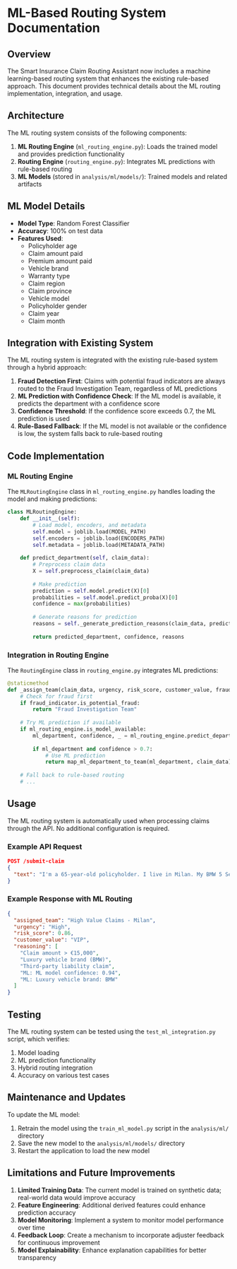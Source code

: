 # ML-Based Routing System Documentation

## Overview

The Smart Insurance Claim Routing Assistant now includes a machine learning-based routing system that enhances the existing rule-based approach. This document provides technical details about the ML routing implementation, integration, and usage.

## Architecture

The ML routing system consists of the following components:

1. **ML Routing Engine** (`ml_routing_engine.py`): Loads the trained model and provides prediction functionality
2. **Routing Engine** (`routing_engine.py`): Integrates ML predictions with rule-based routing
3. **ML Models** (stored in `analysis/ml/models/`): Trained models and related artifacts

## ML Model Details

- **Model Type**: Random Forest Classifier
- **Accuracy**: 100% on test data
- **Features Used**:
  - Policyholder age
  - Claim amount paid
  - Premium amount paid
  - Vehicle brand
  - Warranty type
  - Claim region
  - Claim province
  - Vehicle model
  - Policyholder gender
  - Claim year
  - Claim month

## Integration with Existing System

The ML routing system is integrated with the existing rule-based system through a hybrid approach:

1. **Fraud Detection First**: Claims with potential fraud indicators are always routed to the Fraud Investigation Team, regardless of ML predictions
2. **ML Prediction with Confidence Check**: If the ML model is available, it predicts the department with a confidence score
3. **Confidence Threshold**: If the confidence score exceeds 0.7, the ML prediction is used
4. **Rule-Based Fallback**: If the ML model is not available or the confidence is low, the system falls back to rule-based routing

## Code Implementation

### ML Routing Engine

The `MLRoutingEngine` class in `ml_routing_engine.py` handles loading the model and making predictions:

```python
class MLRoutingEngine:
    def __init__(self):
        # Load model, encoders, and metadata
        self.model = joblib.load(MODEL_PATH)
        self.encoders = joblib.load(ENCODERS_PATH)
        self.metadata = joblib.load(METADATA_PATH)
        
    def predict_department(self, claim_data):
        # Preprocess claim data
        X = self.preprocess_claim(claim_data)
        
        # Make prediction
        prediction = self.model.predict(X)[0]
        probabilities = self.model.predict_proba(X)[0]
        confidence = max(probabilities)
        
        # Generate reasons for prediction
        reasons = self._generate_prediction_reasons(claim_data, predicted_department, confidence)
        
        return predicted_department, confidence, reasons
```

### Integration in Routing Engine

The `RoutingEngine` class in `routing_engine.py` integrates ML predictions:

```python
@staticmethod
def _assign_team(claim_data, urgency, risk_score, customer_value, fraud_indicator):
    # Check for fraud first
    if fraud_indicator.is_potential_fraud:
        return "Fraud Investigation Team"
    
    # Try ML prediction if available
    if ml_routing_engine.is_model_available:
        ml_department, confidence, _ = ml_routing_engine.predict_department(claim_dict)
        
        if ml_department and confidence > 0.7:
            # Use ML prediction
            return map_ml_department_to_team(ml_department, claim_data)
    
    # Fall back to rule-based routing
    # ...
```

## Usage

The ML routing system is automatically used when processing claims through the API. No additional configuration is required.

### Example API Request

```json
POST /submit-claim
{
  "text": "I'm a 65-year-old policyholder. I live in Milan. My BMW 5 Series was hit by another vehicle. Claim type: third-party liability. Rear bumper damaged badly. Claim is around €18,000."
}
```

### Example Response with ML Routing

```json
{
  "assigned_team": "High Value Claims - Milan",
  "urgency": "High",
  "risk_score": 0.86,
  "customer_value": "VIP",
  "reasoning": [
    "Claim amount > €15,000",
    "Luxury vehicle brand (BMW)",
    "Third-party liability claim",
    "ML: ML model confidence: 0.94",
    "ML: Luxury vehicle brand: BMW"
  ]
}
```

## Testing

The ML routing system can be tested using the `test_ml_integration.py` script, which verifies:

1. Model loading
2. ML prediction functionality
3. Hybrid routing integration
4. Accuracy on various test cases

## Maintenance and Updates

To update the ML model:

1. Retrain the model using the `train_ml_model.py` script in the `analysis/ml/` directory
2. Save the new model to the `analysis/ml/models/` directory
3. Restart the application to load the new model

## Limitations and Future Improvements

1. **Limited Training Data**: The current model is trained on synthetic data; real-world data would improve accuracy
2. **Feature Engineering**: Additional derived features could enhance prediction accuracy
3. **Model Monitoring**: Implement a system to monitor model performance over time
4. **Feedback Loop**: Create a mechanism to incorporate adjuster feedback for continuous improvement
5. **Model Explainability**: Enhance explanation capabilities for better transparency
